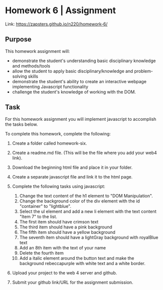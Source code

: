 # Homework 6 | Assignment

Link: https://zapsters.github.io/n220/homework-6/

## Purpose

This homework assignment will:

- demonstrate the student's understanding basic disciplinary knowledge and methods/tools
- allow the student to apply basic disciplinary/knowledge and problem-solving skills
- demonstrate the student's ability to create an interactive webpage implementing Javascript functionality
- challenge the student's knowledge of working with the DOM.

## Task

For this homework assignment you will implement javascript to accomplish the tasks below.

To complete this homework, complete the following:

1. Create a folder called homework-six.
2. Create a readme.md file. (This will be the file where you add your web4 link).
3. Download the beginning html file and place it in your folder.
4. Create a separate javascript file and link it to the html page.
5. Complete the following tasks using javascript:

   1. Change the text content of the h1 element to "DOM Manipulation".
   2. Change the background color of the div element with the id "container" to "lightblue".
   3. Select the ul element and add a new li element with the text content "Item 7" to the list.
   4. The first item should have crimson text
   5. The third item should have a pink background
   6. The fifth item should have a yellow background
   7. The seventh item should have a lightGray background with royalBlue text
   8. Add an 8th item with the text of your name
   9. Delete the fourth item
   10. Add a italic element around the button text and make the background rebeccapurple with white text and a white border.

6. Upload your project to the web 4 server and github.
7. Submit your github link/URL for the assignment submission.
